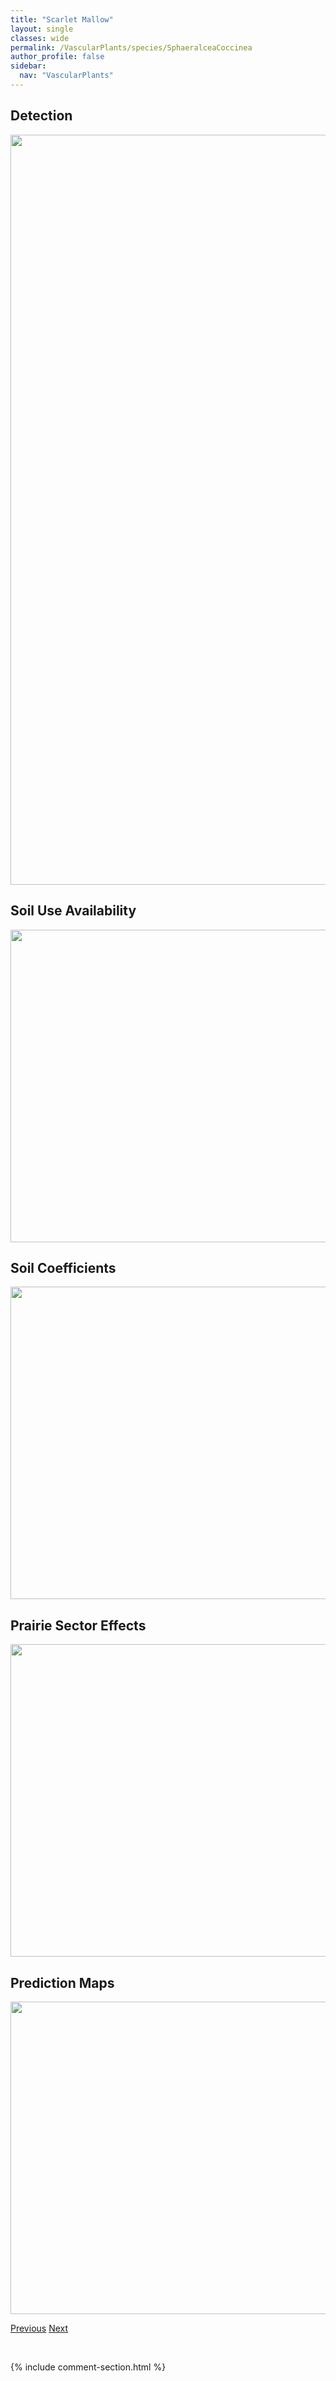 ```yaml
---
title: "Scarlet Mallow"
layout: single
classes: wide
permalink: /VascularPlants/species/SphaeralceaCoccinea
author_profile: false
sidebar:
  nav: "VascularPlants"
---
```


<h2>Detection</h2>

<a href="https://drive.google.com/uc?export=view&id=1Lgw2yL-Fo5f9lguDwSVMmXFkk212dU_p">
<img src="https://drive.google.com/uc?export=view&id=1Lgw2yL-Fo5f9lguDwSVMmXFkk212dU_p" height = "1200" width = "800">
</a>


<h2>Soil Use Availability</h2>

<a href="https://drive.google.com/uc?export=view&id=1zF2DtyP-viuyNzwD8qeboYFWWUHO7_VI">
<img src="https://drive.google.com/uc?export=view&id=1zF2DtyP-viuyNzwD8qeboYFWWUHO7_VI" height = "500" width = "1000">
</a>


<h2>Soil Coefficients</h2>

<a href="https://drive.google.com/uc?export=view&id=13EN8aneAKXJWVH33vGSIiBDfnQR4iJfj">
<img src="https://drive.google.com/uc?export=view&id=13EN8aneAKXJWVH33vGSIiBDfnQR4iJfj" height = "500" width = "1000">
</a>


<h2>Prairie Sector Effects</h2>

<a href="https://drive.google.com/uc?export=view&id=1ttI3oFDDyeLbczUGnrXoPUQmZcNfrq4f">
<img src="https://drive.google.com/uc?export=view&id=1ttI3oFDDyeLbczUGnrXoPUQmZcNfrq4f" height = "500" width = "1000">
</a>


<h2>Prediction Maps</h2>

<a href="https://drive.google.com/uc?export=view&id=1efY3QBJ4_CKH4hYChSvpTnEuM7RlGU9S">
<img src="https://drive.google.com/uc?export=view&id=1efY3QBJ4_CKH4hYChSvpTnEuM7RlGU9S" height = "500" width = "1000">
</a>


<a href="/DevelopmentWebsite/VascularPlants/species/SpergulariaSalina" class="pagination--pager" title="Spergularia salina">Previous</a> <a href="/DevelopmentWebsite/VascularPlants/species/SphenopholisIntermedia" class="pagination--pager" title="Sphenopholis intermedia">Next</a>

<p>&nbsp;</p>

{% include comment-section.html %}
